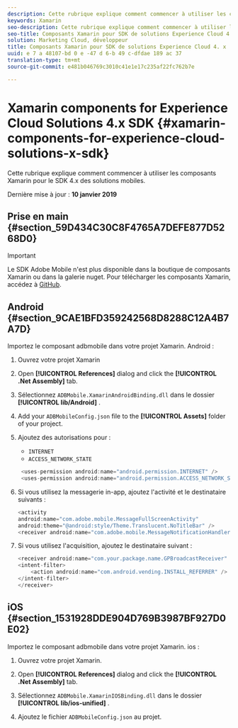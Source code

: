 ```yaml
---
description: Cette rubrique explique comment commencer à utiliser les composants Xamarin pour le SDK 4.x des solutions mobiles.
keywords: Xamarin
seo-description: Cette rubrique explique comment commencer à utiliser les composants Xamarin pour le SDK 4.x des solutions mobiles.
seo-title: Composants Xamarin pour SDK de solutions Experience Cloud 4. x
solution: Marketing Cloud, développeur
title: Composants Xamarin pour SDK de solutions Experience Cloud 4. x
uuid: e 7 a 48107-bd 0 e -47 d 6-b 49 c-dfdae 189 ac 37
translation-type: tm+mt
source-git-commit: e481b046769c3010c41e1e17c235af22fc762b7e

---
```



# Xamarin components for Experience Cloud Solutions 4.x SDK {#xamarin-components-for-experience-cloud-solutions-x-sdk}

Cette rubrique explique comment commencer à utiliser les composants Xamarin pour le SDK 4.x des solutions mobiles.

Dernière mise à jour : **10 janvier 2019**

## Prise en main {#section_59D434C30C8F4765A7DEFE877D5268D0}

>[!IMPORTANT]
>
>Le SDK Adobe Mobile n'est plus disponible dans la boutique de composants Xamarin ou dans la galerie nuget. Pour télécharger les composants Xamarin, accédez à [GitHub](https://github.com/Adobe-Marketing-Cloud/mobile-services).


## Android {#section_9CAE1BFD359242568D8288C12A4B7A7D}

Importez le composant adbmobile dans votre projet Xamarin. Android :

1. Ouvrez votre projet Xamarin

1. Open **[!UICONTROL References]** dialog and click the **[!UICONTROL .Net Assembly]** tab.

1. Sélectionnez `ADBMobile.XamarinAndroidBinding.dll` dans le dossier **[!UICONTROL lib/Android]** .

1. Add your `ADBMobileConfig.json` file to the **[!UICONTROL Assets]** folder of your project.

1. Ajoutez des autorisations pour :

   * `INTERNET`
   * `ACCESS_NETWORK_STATE`

   ```java
    <uses-permission android:name="android.permission.INTERNET" />
    <uses-permission android:name="android.permission.ACCESS_NETWORK_STATE" />
   ```

1. Si vous utilisez la messagerie in-app, ajoutez l'activité et le destinataire suivants :

   ```java
   <activity 
   android:name="com.adobe.mobile.MessageFullScreenActivity" 
   android:theme="@android:style/Theme.Translucent.NoTitleBar" />
   <receiver android:name="com.adobe.mobile.MessageNotificationHandler" />
   ```

1. Si vous utilisez l'acquisition, ajoutez le destinataire suivant :

   ```java
   <receiver android:name="com.your.package.name.GPBroadcastReceiver" android:exported="true">
   <intent-filter>
       <action android:name="com.android.vending.INSTALL_REFERRER" />
   </intent-filter>
   </receiver>
   ```

## iOS {#section_1531928DDE904D769B3987BF927D0E02}

Importez le composant adbmobile dans votre projet Xamarin. ios :

1. Ouvrez votre projet Xamarin.
1. Open **[!UICONTROL References]** dialog and click the **[!UICONTROL .Net Assembly]** tab.

1. Sélectionnez `ADBMobile.XamarinIOSBinding.dll` dans le dossier **[!UICONTROL lib/ios-unified]** .

1. Ajoutez le fichier `ADBMobileConfig.json` au projet.


